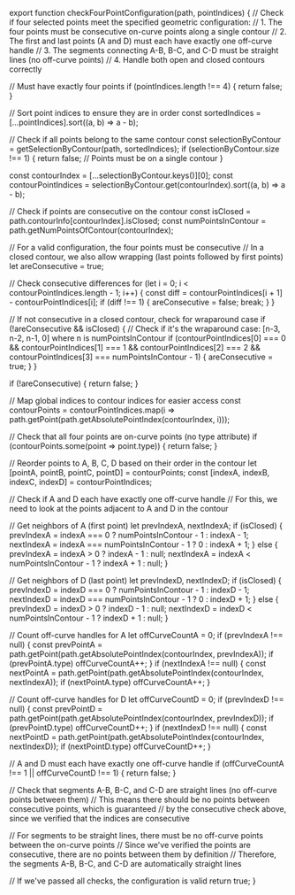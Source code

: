 export function checkFourPointConfiguration(path, pointIndices) {
  // Check if four selected points meet the specified geometric configuration:
  // 1. The four points must be consecutive on-curve points along a single contour
  // 2. The first and last points (A and D) must each have exactly one off-curve handle
  // 3. The segments connecting A-B, B-C, and C-D must be straight lines (no off-curve points)
  // 4. Handle both open and closed contours correctly

  // Must have exactly four points
  if (pointIndices.length !== 4) {
    return false;
  }

  // Sort point indices to ensure they are in order
  const sortedIndices = [...pointIndices].sort((a, b) => a - b);

  // Check if all points belong to the same contour
  const selectionByContour = getSelectionByContour(path, sortedIndices);
  if (selectionByContour.size !== 1) {
    return false; // Points must be on a single contour
  }

  const contourIndex = [...selectionByContour.keys()][0];
  const contourPointIndices = selectionByContour.get(contourIndex).sort((a, b) => a - b);
  
  // Check if points are consecutive on the contour
  const isClosed = path.contourInfo[contourIndex].isClosed;
  const numPointsInContour = path.getNumPointsOfContour(contourIndex);
  
  // For a valid configuration, the four points must be consecutive
  // In a closed contour, we also allow wrapping (last points followed by first points)
  let areConsecutive = true;
  
  // Check consecutive differences
  for (let i = 0; i < contourPointIndices.length - 1; i++) {
    const diff = contourPointIndices[i + 1] - contourPointIndices[i];
    if (diff !== 1) {
      areConsecutive = false;
      break;
    }
  }
  
  // If not consecutive in a closed contour, check for wraparound case
  if (!areConsecutive && isClosed) {
    // Check if it's the wraparound case: [n-3, n-2, n-1, 0] where n is numPointsInContour
    if (contourPointIndices[0] === 0 &&
        contourPointIndices[1] === 1 &&
        contourPointIndices[2] === 2 &&
        contourPointIndices[3] === numPointsInContour - 1) {
      areConsecutive = true;
    }
  }
  
  if (!areConsecutive) {
    return false;
  }

  // Map global indices to contour indices for easier access
  const contourPoints = contourPointIndices.map(i => path.getPoint(path.getAbsolutePointIndex(contourIndex, i)));
  
  // Check that all four points are on-curve points (no type attribute)
  if (contourPoints.some(point => point.type)) {
    return false;
  }

  // Reorder points to A, B, C, D based on their order in the contour
  let [pointA, pointB, pointC, pointD] = contourPoints;
  const [indexA, indexB, indexC, indexD] = contourPointIndices;

  // Check if A and D each have exactly one off-curve handle
  // For this, we need to look at the points adjacent to A and D in the contour
  
  // Get neighbors of A (first point)
  let prevIndexA, nextIndexA;
  if (isClosed) {
    prevIndexA = indexA === 0 ? numPointsInContour - 1 : indexA - 1;
    nextIndexA = indexA === numPointsInContour - 1 ? 0 : indexA + 1;
  } else {
    prevIndexA = indexA > 0 ? indexA - 1 : null;
    nextIndexA = indexA < numPointsInContour - 1 ? indexA + 1 : null;
  }
  
  // Get neighbors of D (last point)
  let prevIndexD, nextIndexD;
  if (isClosed) {
    prevIndexD = indexD === 0 ? numPointsInContour - 1 : indexD - 1;
    nextIndexD = indexD === numPointsInContour - 1 ? 0 : indexD + 1;
  } else {
    prevIndexD = indexD > 0 ? indexD - 1 : null;
    nextIndexD = indexD < numPointsInContour - 1 ? indexD + 1 : null;
  }
  
  // Count off-curve handles for A
  let offCurveCountA = 0;
  if (prevIndexA !== null) {
    const prevPointA = path.getPoint(path.getAbsolutePointIndex(contourIndex, prevIndexA));
    if (prevPointA.type) offCurveCountA++;
  }
  if (nextIndexA !== null) {
    const nextPointA = path.getPoint(path.getAbsolutePointIndex(contourIndex, nextIndexA));
    if (nextPointA.type) offCurveCountA++;
  }
  
  // Count off-curve handles for D
  let offCurveCountD = 0;
  if (prevIndexD !== null) {
    const prevPointD = path.getPoint(path.getAbsolutePointIndex(contourIndex, prevIndexD));
    if (prevPointD.type) offCurveCountD++;
  }
  if (nextIndexD !== null) {
    const nextPointD = path.getPoint(path.getAbsolutePointIndex(contourIndex, nextIndexD));
    if (nextPointD.type) offCurveCountD++;
  }
  
  // A and D must each have exactly one off-curve handle
  if (offCurveCountA !== 1 || offCurveCountD !== 1) {
    return false;
  }

  // Check that segments A-B, B-C, and C-D are straight lines (no off-curve points between them)
  // This means there should be no points between consecutive points, which is guaranteed
  // by the consecutive check above, since we verified that the indices are consecutive
  
  // For segments to be straight lines, there must be no off-curve points between the on-curve points
  // Since we've verified the points are consecutive, there are no points between them by definition
  // Therefore, the segments A-B, B-C, and C-D are automatically straight lines

  // If we've passed all checks, the configuration is valid
  return true;
}